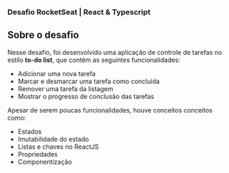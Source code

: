 ### Desafio RocketSeat | React & Typescript

## Sobre o desafio

Nesse desafio, foi desenvolvido uma aplicação de controle de tarefas no estilo **to-do list**, que contém as seguintes funcionalidades:

- Adicionar uma nova tarefa
- Marcar e desmarcar uma tarefa como concluída
- Remover uma tarefa da listagem
- Mostrar o progresso de conclusão das tarefas

Apesar de serem poucas funcionalidades, houve conceitos conceitos como:

- Estados
- Imutabilidade do estado
- Listas e chaves no ReactJS
- Propriedades
- Componentização